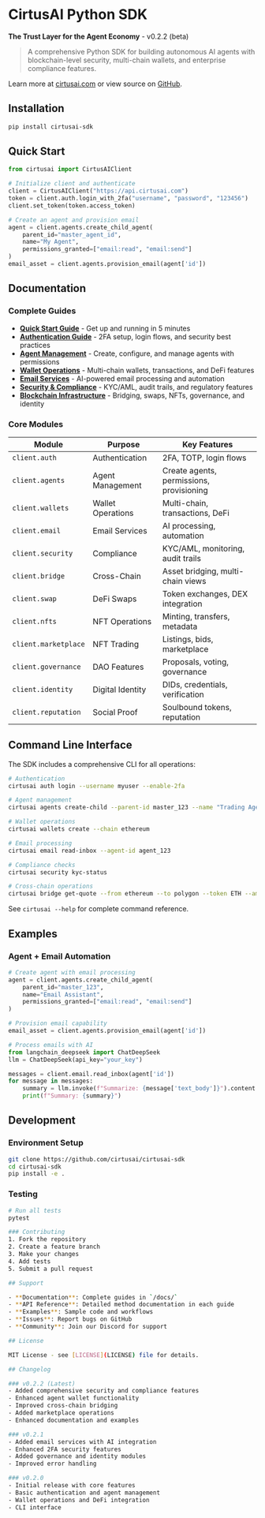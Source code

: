 # CirtusAI Python SDK

**The Trust Layer for the Agent Economy** - v0.2.2 (beta)

>A comprehensive Python SDK for building autonomous AI agents with blockchain-level security, multi-chain wallets, and enterprise compliance features.

Learn more at [cirtusai.com](https://cirtusai.com) or view source on [GitHub](https://github.com/Cirtus-AI/cirtusai_sdk).

## Installation

```bash
pip install cirtusai-sdk
```

## Quick Start

```python
from cirtusai import CirtusAIClient

# Initialize client and authenticate
client = CirtusAIClient("https://api.cirtusai.com")
token = client.auth.login_with_2fa("username", "password", "123456")
client.set_token(token.access_token)

# Create an agent and provision email
agent = client.agents.create_child_agent(
    parent_id="master_agent_id",
    name="My Agent",
    permissions_granted=["email:read", "email:send"]
)
email_asset = client.agents.provision_email(agent['id'])
```

## Documentation

### Complete Guides

- **[Quick Start Guide](docs/quickstart.md)** - Get up and running in 5 minutes
- **[Authentication Guide](docs/authentication.md)** - 2FA setup, login flows, and security best practices
- **[Agent Management](docs/agents.md)** - Create, configure, and manage agents with permissions
- **[Wallet Operations](docs/wallets.md)** - Multi-chain wallets, transactions, and DeFi features
- **[Email Services](docs/email.md)** - AI-powered email processing and automation
- **[Security & Compliance](docs/security.md)** - KYC/AML, audit trails, and regulatory features
- **[Blockchain Infrastructure](docs/blockchain.md)** - Bridging, swaps, NFTs, governance, and identity


### Core Modules

| Module | Purpose | Key Features |
|--------|---------|--------------|
| `client.auth` | Authentication | 2FA, TOTP, login flows |
| `client.agents` | Agent Management | Create agents, permissions, provisioning |
| `client.wallets` | Wallet Operations | Multi-chain, transactions, DeFi |
| `client.email` | Email Services | AI processing, automation |
| `client.security` | Compliance | KYC/AML, monitoring, audit trails |
| `client.bridge` | Cross-Chain | Asset bridging, multi-chain views |
| `client.swap` | DeFi Swaps | Token exchanges, DEX integration |
| `client.nfts` | NFT Operations | Minting, transfers, metadata |
| `client.marketplace` | NFT Trading | Listings, bids, marketplace |
| `client.governance` | DAO Features | Proposals, voting, governance |
| `client.identity` | Digital Identity | DIDs, credentials, verification |
| `client.reputation` | Social Proof | Soulbound tokens, reputation |

## Command Line Interface

The SDK includes a comprehensive CLI for all operations:

```bash
# Authentication
cirtusai auth login --username myuser --enable-2fa

# Agent management  
cirtusai agents create-child --parent-id master_123 --name "Trading Agent"

# Wallet operations
cirtusai wallets create --chain ethereum

# Email processing
cirtusai email read-inbox --agent-id agent_123

# Compliance checks
cirtusai security kyc-status

# Cross-chain operations
cirtusai bridge get-quote --from ethereum --to polygon --token ETH --amount 1.0
```

See `cirtusai --help` for complete command reference.

## Examples

### Agent + Email Automation
```python
# Create agent with email processing
agent = client.agents.create_child_agent(
    parent_id="master_123",
    name="Email Assistant",
    permissions_granted=["email:read", "email:send"]
)

# Provision email capability
email_asset = client.agents.provision_email(agent['id'])

# Process emails with AI
from langchain_deepseek import ChatDeepSeek
llm = ChatDeepSeek(api_key="your_key")

messages = client.email.read_inbox(agent['id'])
for message in messages:
    summary = llm.invoke(f"Summarize: {message['text_body']}").content
    print(f"Summary: {summary}")
```

## Development

### Environment Setup
```bash
git clone https://github.com/cirtusai/cirtusai-sdk
cd cirtusai-sdk
pip install -e .
```

### Testing
```bash
# Run all tests
pytest

### Contributing
1. Fork the repository
2. Create a feature branch
3. Make your changes
4. Add tests
5. Submit a pull request

## Support

- **Documentation**: Complete guides in `/docs/`
- **API Reference**: Detailed method documentation in each guide
- **Examples**: Sample code and workflows
- **Issues**: Report bugs on GitHub
- **Community**: Join our Discord for support

## License

MIT License - see [LICENSE](LICENSE) file for details.

## Changelog

### v0.2.2 (Latest)
- Added comprehensive security and compliance features
- Enhanced agent wallet functionality
- Improved cross-chain bridging
- Added marketplace operations
- Enhanced documentation and examples

### v0.2.1
- Added email services with AI integration
- Enhanced 2FA security features
- Added governance and identity modules
- Improved error handling

### v0.2.0
- Initial release with core features
- Basic authentication and agent management
- Wallet operations and DeFi integration
- CLI interface
